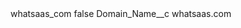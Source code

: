 <?xml version="1.0" encoding="UTF-8"?>
<CustomMetadata xmlns="http://soap.sforce.com/2006/04/metadata" xmlns:xsi="http://www.w3.org/2001/XMLSchema-instance" xmlns:xsd="http://www.w3.org/2001/XMLSchema">
    <label>whatsaas_com</label>
    <protected>false</protected>
    <values>
        <field>Domain_Name__c</field>
        <value xsi:type="xsd:string">whatsaas.com</value>
    </values>
</CustomMetadata>
